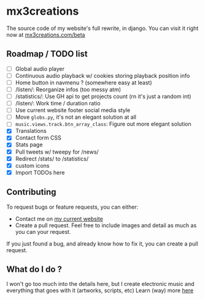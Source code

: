 # mx3creations
The source code of my website's full rewrite, in django.
You can visit it right now at [mx3creations.com/beta](https://mx3creations.com/beta)

## Roadmap / TODO list
- [ ] Global audio player
- [ ] Continuous audio playback w/ cookies storing playback position info
- [ ] Home button in navmenu ? (somewhere easy at least)
- [ ] /listen/: Reorganize infos (too messy atm)
- [ ] /statistics/: Use GH api to get projects count (rn it's just a random int)
- [ ] /listen/: Work time / duration ratio
- [ ] Use current website footer social media style
- [ ] Move `globs.py`, it's not an elegant solution at all
- [ ] `music.views.track.btn_array_class`: Figure out more elegant solution
- [x] Translations
- [x] Contact form CSS
- [x] Stats page
- [x] Pull tweets w/ tweepy for /news/
- [x] Redirect /stats/ to /statistics/
- [X] custom icons
- [x] Import TODOs here

## Contributing
To request bugs or feature requests, you can either:
- Contact me on [my current website](https://mx3creations.com/bug-report)
- Create a pull request.
Feel free to include images and detail as much as you can your request.

If you just found a bug, and already know how to fix it, you can create a pull request.

## What do I do ?
I won't go too much into the details here, but I create electronic music and everything
that goes with it (artworks, scripts, etc)
Learn (way) more [here](https://mx3creations.com/about-me)